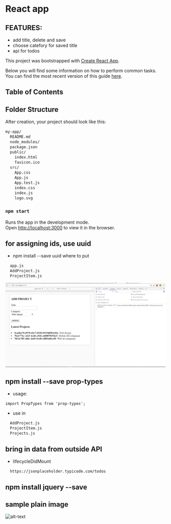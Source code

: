# React app 

## FEATURES:
* add title, delete and save
* choose catefory for saved title
* api for todos

This project was bootstrapped with [Create React App](https://github.com/facebookincubator/create-react-app).

Below you will find some information on how to perform common tasks.<br>
You can find the most recent version of this guide [here](https://github.com/facebookincubator/create-react-app/blob/master/packages/react-scripts/template/README.md).

## Table of Contents

## Folder Structure

After creation, your project should look like this:

```
my-app/
  README.md
  node_modules/
  package.json
  public/
    index.html
    favicon.ico
  src/
    App.css
    App.js
    App.test.js
    index.css
    index.js
    logo.svg
```

### `npm start`

Runs the app in the development mode.<br>
Open [http://localhost:3000](http://localhost:3000) to view it in the browser.

## for assigning ids, use uuid
* npm install --save uuid
where to put

```
  app.js
  AddProject.js
  ProjectItem.js
```
![alt-text](images/id.png)

## npm install --save prop-types
* usage: 
```
import PropTypes from 'prop-types';
```

* use in
```
  AddProject.js
  ProjectItem.js
  Projects.js
```

## bring in data from outside API
* lifecycleDidMount
```
  https://jsonplaceholder.typicode.com/todos
```

## npm install jquery --save

## sample plain image
![alt-text](plain.png)
